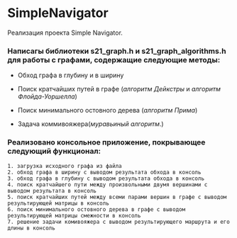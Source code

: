 # SimpleNavigator

Реализация проекта Simple Navigator.

### Написагы библиотеки s21_graph.h и s21_graph_algorithms.h для работы с графами, содержащие следующие методы:
* Обход графа в глубину и в ширину

* Поиск кратчайших путей в графе (*алгоритм Дейкстры* и *алгоритм Флойда-Уоршелла*)

* Поиск минимального остовного дерева (*алгоритм Прима*)

* Задача коммивояжера(*муравьиный алгоритм*.)

### Реализовано консольное приложение, покрывающее следующий функционал:
    1. загрузка исходного графа из файла
    2. обход графа в ширину с выводом результата обхода в консоль
    3. обход графа в глубину с выводом результата обхода в консоль
    4. поиск кратчайшего пути между произвольными двумя вершинами с выводом результата в консоль
    5. поиск кратчайших путей между всеми парами вершин в графе с выводом результирующей матрицы в консоль
    6. поиск минимального остовного дерева в графе с выводом результирующей матрицы смежности в консоль
    7. решение задачи комивояжера с выводом результирующего маршрута и его длины в консоль
